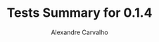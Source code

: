 ---
title: Tests Summary for 0.1.4
author: Alexandre Carvalho
menu_title: 0.1.4
category: surefire_reports
layout: iframe
iframe_url: /docs/0.1.4/site/surefire-report.html
order: 3
---